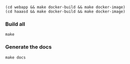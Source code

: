 
```shell
(cd webapp && make docker-build && make docker-image)
(cd haaasd && make docker-build && make docker-image)
```

### Build all

```shell
make
```

### Generate the docs

```shell
make docs
```
